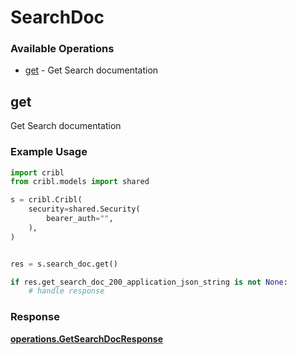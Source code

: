 # SearchDoc

### Available Operations

* [get](#get) - Get Search documentation

## get

Get Search documentation

### Example Usage

```python
import cribl
from cribl.models import shared

s = cribl.Cribl(
    security=shared.Security(
        bearer_auth="",
    ),
)


res = s.search_doc.get()

if res.get_search_doc_200_application_json_string is not None:
    # handle response
```


### Response

**[operations.GetSearchDocResponse](../../models/operations/getsearchdocresponse.md)**

